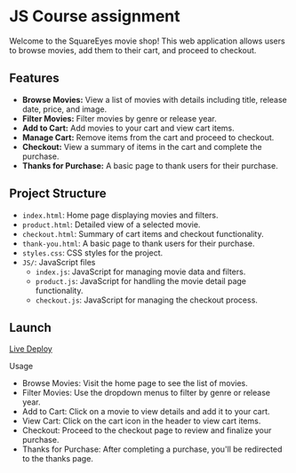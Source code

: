 # JS Course assignment

Welcome to the SquareEyes movie shop! This web application allows users to browse movies, add them to their cart, and proceed to checkout.

## Features

- **Browse Movies:** View a list of movies with details including title, release date, price, and image.
- **Filter Movies:** Filter movies by genre or release year.
- **Add to Cart:** Add movies to your cart and view cart items.
- **Manage Cart:** Remove items from the cart and proceed to checkout.
- **Checkout:** View a summary of items in the cart and complete the purchase.
- **Thanks for Purchase:** A basic page to thank users for their purchase.

## Project Structure

- `index.html`: Home page displaying movies and filters.
- `product.html`: Detailed view of a selected movie.
- `checkout.html`: Summary of cart items and checkout functionality.
- `thank-you.html`: A basic page to thank users for their purchase.
- `styles.css`: CSS styles for the project.
- `JS/`: JavaScript files
  - `index.js`: JavaScript for managing movie data and filters.
  - `product.js`: JavaScript for handling the movie detail page functionality.
  - `checkout.js`: JavaScript for managing the checkout process.
    
## Launch
[Live Deploy](ca-js.netlify.app)

Usage
- Browse Movies: Visit the home page to see the list of movies.
- Filter Movies: Use the dropdown menus to filter by genre or release year.
- Add to Cart: Click on a movie to view details and add it to your cart.
- View Cart: Click on the cart icon in the header to view cart items.
- Checkout: Proceed to the checkout page to review and finalize your purchase.
- Thanks for Purchase: After completing a purchase, you'll be redirected to the thanks page.
